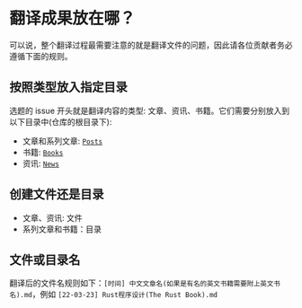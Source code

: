 # 翻译成果放在哪？
可以说，整个翻译过程最需要注意的就是翻译文件的问题，因此请各位贡献者务必遵循下面的规则。

## 按照类型放入指定目录
选题的 issue 开头就是翻译内容的类型: 文章、资讯、书籍。它们需要分别放入到以下目录中(仓库的根目录下):

- 文章和系列文章: [`Posts`](https://github.com/studyrs/Rustt/tree/main/Posts)
- 书籍: [`Books`](https://github.com/studyrs/Rustt/tree/main/Books)
- 资讯: [`News`](https://github.com/studyrs/Rustt/tree/main/News)


## 创建文件还是目录

- 文章、资讯: 文件
- 系列文章和书籍：目录

## 文件或目录名

翻译后的文件名规则如下：`[时间] 中文文章名(如果是有名的英文书籍需要附上英文书名).md`，例如 `[22-03-23] Rust程序设计(The Rust Book).md`
